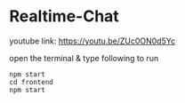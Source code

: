 # Realtime-Chat

youtube link: https://youtu.be/ZUc0ON0d5Yc

open the terminal & type following to run
```
npm start
cd frontend
npm start
```
